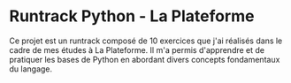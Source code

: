 # Runtrack Python - La Plateforme

Ce projet est un runtrack composé de 10 exercices que j'ai réalisés dans le cadre de mes études à La Plateforme. Il m'a permis d'apprendre et de pratiquer les bases de Python en abordant divers concepts fondamentaux du langage.


